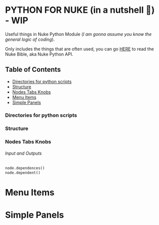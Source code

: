 # PYTHON FOR NUKE (in a nutshell :chestnut:) - WIP
Useful things in Nuke Python Module (*I am gonna assume you know the general logic of coding*).

Only includes the things that are often used, you can go [HERE](https://learn.foundry.com/nuke/developers/70/pythonreference/) to read the Nuke Bible, aka Nuke Python API.

## Table of Contents
- [Directories for python scripts](#Directories-for-python-scripts)
- [Structure](#Structure)
- [Nodes Tabs Knobs](#Nodes-Tabs-Knobs)
- [Menu Items](#Menu-Items)
- [Simple Panels](#Simple-Panels)

### Directories for python scripts

### Structure

### Nodes Tabs Knobs

###### Input and Outputs
```python
node.dependences()
node.dependent()

```

# Menu Items

# Simple Panels

